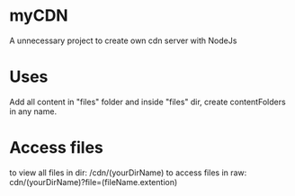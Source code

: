 # myCDN
A unnecessary project to create own cdn server with NodeJs

# Uses
Add all content in "files" folder and inside "files" dir, create contentFolders in any name.

# Access files 
to view all files in dir: /cdn/(yourDirName)
to access files in raw: cdn/(yourDirName)?file=(fileName.extention)
